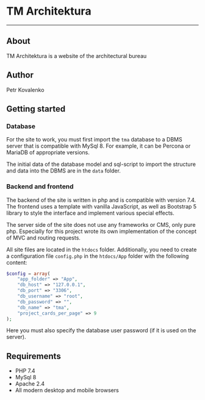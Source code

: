 # TM Architektura

---

## About

TM Architektura is a website of the architectural bureau

## Author

Petr Kovalenko

## Getting started

### Database

For the site to work, you must first import the `tma` database to a DBMS server that is compatible with MySql 8. For example, it can be Percona or MariaDB of appropriate versions.

The initial data of the database model and sql-script to import the structure and data into the DBMS are in the `data` folder.

### Backend and frontend

The backend of the site is written in php and is compatible with version 7.4. The frontend uses a template with vanilla JavaScript, as well as Bootstrap 5 library to style the interface and implement various special effects.

The server side of the site does not use any frameworks or CMS, only pure php. Especially for this project wrote its own implementation of the concept of MVC and routing requests.

All site files are located in the `htdocs` folder. Additionally, you need to create a configuration file `config.php` in the `htdocs/App` folder with the following content:

```php
$config = array(
    "app_folder" => "App",
    "db_host" => "127.0.0.1",
    "db_port" => "3306",
    "db_username" => "root",
    "db_password" => "",
    "db_name" => "tma",
    "project_cards_per_page" => 9
);
```

Here you must also specify the database user password (if it is used on the server).

## Requirements

- PHP 7.4
- MySql 8
- Apache 2.4
- All modern desktop and mobile browsers